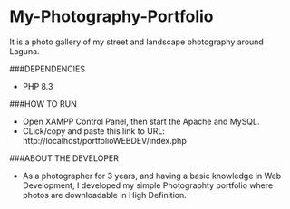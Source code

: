 # My-Photography-Portfolio
It is a photo gallery of my street and landscape photography around Laguna.

###DEPENDENCIES
- PHP 8.3

###HOW TO RUN
- Open XAMPP Control Panel, then start the Apache and MySQL. 
- CLick/copy and paste this link to URL: http://localhost/portfolioWEBDEV/index.php

###ABOUT THE DEVELOPER
- As a photographer for 3 years, and having a basic knowledge in Web Development, I developed my simple Photographty portfolio where photos are downloadable in High Definition.
